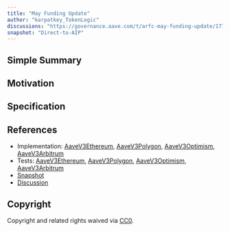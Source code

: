 ```yaml
---
title: "May Funding Update"
author: "karpatkey_TokenLogic"
discussions: "https://governance.aave.com/t/arfc-may-funding-update/17768"
snapshot: "Direct-to-AIP"
---
```


## Simple Summary

## Motivation

## Specification

## References

- Implementation: [AaveV3Ethereum](https://github.com/bgd-labs/aave-proposals-v3/blob/main/src/20240603_Multi_MayFundingUpdate/AaveV3Ethereum_MayFundingUpdate_20240603.sol), [AaveV3Polygon](https://github.com/bgd-labs/aave-proposals-v3/blob/main/src/20240603_Multi_MayFundingUpdate/AaveV3Polygon_MayFundingUpdate_20240603.sol), [AaveV3Optimism](https://github.com/bgd-labs/aave-proposals-v3/blob/main/src/20240603_Multi_MayFundingUpdate/AaveV3Optimism_MayFundingUpdate_20240603.sol), [AaveV3Arbitrum](https://github.com/bgd-labs/aave-proposals-v3/blob/main/src/20240603_Multi_MayFundingUpdate/AaveV3Arbitrum_MayFundingUpdate_20240603.sol)
- Tests: [AaveV3Ethereum](https://github.com/bgd-labs/aave-proposals-v3/blob/main/src/20240603_Multi_MayFundingUpdate/AaveV3Ethereum_MayFundingUpdate_20240603.t.sol), [AaveV3Polygon](https://github.com/bgd-labs/aave-proposals-v3/blob/main/src/20240603_Multi_MayFundingUpdate/AaveV3Polygon_MayFundingUpdate_20240603.t.sol), [AaveV3Optimism](https://github.com/bgd-labs/aave-proposals-v3/blob/main/src/20240603_Multi_MayFundingUpdate/AaveV3Optimism_MayFundingUpdate_20240603.t.sol), [AaveV3Arbitrum](https://github.com/bgd-labs/aave-proposals-v3/blob/main/src/20240603_Multi_MayFundingUpdate/AaveV3Arbitrum_MayFundingUpdate_20240603.t.sol)
- [Snapshot](Direct-to-AIP)
- [Discussion](https://governance.aave.com/t/arfc-may-funding-update/17768)

## Copyright

Copyright and related rights waived via [CC0](https://creativecommons.org/publicdomain/zero/1.0/).
